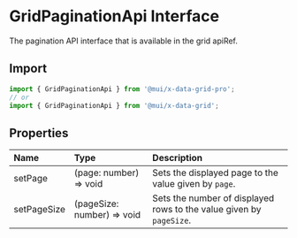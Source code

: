 # GridPaginationApi Interface

<p class="description">The pagination API interface that is available in the grid apiRef.</p>

## Import

```js
import { GridPaginationApi } from '@mui/x-data-grid-pro';
// or
import { GridPaginationApi } from '@mui/x-data-grid';
```

## Properties

| Name                                       | Type                                                         | Description                                                         |
| :----------------------------------------- | :----------------------------------------------------------- | :------------------------------------------------------------------ |
| <span class="prop-name">setPage</span>     | <span class="prop-type">(page: number) =&gt; void</span>     | Sets the displayed page to the value given by `page`.               |
| <span class="prop-name">setPageSize</span> | <span class="prop-type">(pageSize: number) =&gt; void</span> | Sets the number of displayed rows to the value given by `pageSize`. |
